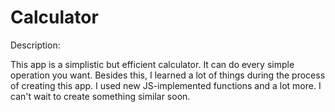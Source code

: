 # Calculator

Description: 

This app is a simplistic but efficient calculator. It can do every simple operation you want. Besides this, I learned a lot of things during the process of creating this app. I used new JS-implemented functions and a lot more. I can't wait to create something similar soon.
